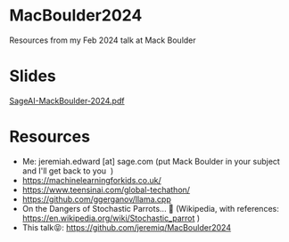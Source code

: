 # MacBoulder2024
Resources from my Feb 2024 talk at Mack Boulder

# Slides
[SageAI-MackBoulder-2024.pdf](./SageAI-MackBoulder-2024.pdf)

# Resources
- Me: jeremiah.edward [at] sage.com (put Mack Boulder in your subject and I'll get back to you  )
- https://machinelearningforkids.co.uk/
- https://www.teensinai.com/global-techathon/
- https://github.com/ggerganov/llama.cpp
- On the Dangers of Stochastic Parrots... 🦜 (Wikipedia, with references: https://en.wikipedia.org/wiki/Stochastic_parrot )
- This talk😝: https://github.com/jeremiq/MacBoulder2024
